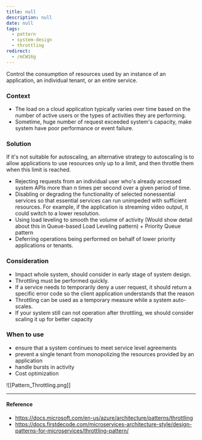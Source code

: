 ```yaml
---
title: null
description: null
date: null
tags:
  - pattern
  - system-design
  - throttling
redirect:
  - /mCW16g
---
```


Control the consumption of resources used by an instance of an application, an individual tenant, or an entire service.

### Context

- The load on a cloud application typically varies over time based on the number of active users or the types of activities they are performing.
- Sometime, huge number of request exceeded system's capacity, make system have poor performance or event failure.

### Solution

If it's not suitable for autoscaling, an alternative strategy to autoscaling is to allow applications to use resources only up to a limit, and then throttle them when this limit is reached.

- Rejecting requests from an individual user who's already accessed system APIs more than n times per second over a given period of time.
- Disabling or degrading the functionality of selected nonessential services so that essential services can run unimpeded with sufficient resources. For example, if the application is streaming video output, it could switch to a lower resolution.
- Using load leveling to smooth the volume of activity (Would show detail about this in Queue-based Load Leveling pattern) + Priority Queue pattern
- Deferring operations being performed on behalf of lower priority applications or tenants.

### Consideration

- Impact whole system, should consider in early stage of system design.
- Throttling must be performed quickly.
- If a service needs to temporarily deny a user request, it should return a specific error code so the client application understands that the reason
- Throttling can be used as a temporary measure while a system auto-scales.
- If your system still can not operation after throttling, we should consider scaling it up for better capacity

### When to use

- ensure that a system continues to meet service level agreements
- prevent a single tenant from monopolizing the resources provided by an application
- handle bursts in activity
- Cost optimization

![[Pattern_Throttling.png]]

---

#### Reference

- https://docs.microsoft.com/en-us/azure/architecture/patterns/throttling
- https://docs.firstdecode.com/microservices-architecture-style/design-patterns-for-microservices/throttling-pattern/
